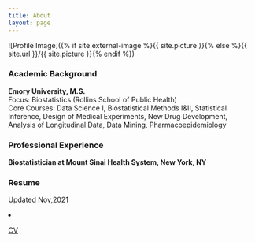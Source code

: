 ```yaml
---
title: About
layout: page
---
```

![Profile Image]({% if site.external-image %}{{ site.picture }}{% else %}{{ site.url }}/{{ site.picture }}{% endif %})


<body style="background-image:url('off-white-bg.jpg');">
<div id="academic-background" class="section level3">
<h3>Academic Background</h3>
<p><strong>Emory University, M.S.</strong><br />
Focus: Biostatistics (Rollins School of Public Health)<br />
Core Courses: Data Science I, Biostatistical Methods I&amp;II, Statistical Inference, Design of Medical Experiments, New Drug Development, Analysis of Longitudinal Data, Data Mining, Pharmacoepidemiology</p>

</div>
<div id="professional-experience" class="section level3">
<h3>Professional Experience</h3>
<p><strong>Biostatistician at Mount Sinai Health System, New York, NY</strong><br />


</div>
<div id="Resume" class="section level3">
<h3>Resume</h3>
<p>Updated Nov,2021<br /> <li><a href="https://huoxingyue14.github.io/h/assets/Resume1.pdf"> <p>CV</p> </a></li>

